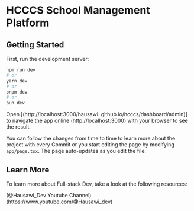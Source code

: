 # HCCCS School Management Platform 

## Getting Started

First, run the development server:

```bash
npm run dev
# or
yarn dev
# or
pnpm dev
# or
bun dev
```

Open [(http://localhost:3000/hausawi. github.io/hcccs/dashboard/admin)]
to navigate the app online
(http://localhost:3000) with your browser to see the result.

You can follow the changes from time to time to learn more about the project with every Commit or you start editing the page by modifying `app/page.tsx`. The page auto-updates as you edit the file.

## Learn More

To learn more about Full-stack Dev, take a look at the following resources:

(@Hausawi_Dev Youtube Channel) (https://www.youtube.com/@Hausawi_dev)
